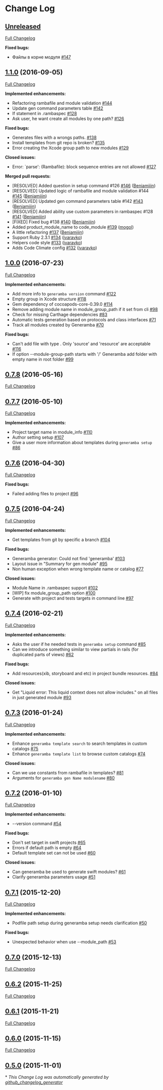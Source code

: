 # Change Log

## [Unreleased](https://github.com/rambler-ios/Generamba/tree/HEAD)

[Full Changelog](https://github.com/rambler-ios/Generamba/compare/1.1.0...HEAD)

**Fixed bugs:**

- Файлы в корне модуля  [\#147](https://github.com/rambler-ios/Generamba/issues/147)

## [1.1.0](https://github.com/rambler-ios/Generamba/tree/1.1.0) (2016-09-05)
[Full Changelog](https://github.com/rambler-ios/Generamba/compare/1.0.0...1.1.0)

**Implemented enhancements:**

- Refactoring rambafile and module validation [\#144](https://github.com/rambler-ios/Generamba/issues/144)
- Update gen command parameters table [\#142](https://github.com/rambler-ios/Generamba/issues/142)
- If statement in .rambaspec [\#128](https://github.com/rambler-ios/Generamba/issues/128)
- Ask user, he want create all modules by one path? [\#126](https://github.com/rambler-ios/Generamba/issues/126)

**Fixed bugs:**

- Generates files with a wrongs paths. [\#138](https://github.com/rambler-ios/Generamba/issues/138)
- Install templates from git repo is broken? [\#135](https://github.com/rambler-ios/Generamba/issues/135)
- Error creating the Xcode group path to new modules [\#129](https://github.com/rambler-ios/Generamba/issues/129)

**Closed issues:**

- Error: `parse': \(Rambafile\): block sequence entries are not allowed [\#127](https://github.com/rambler-ios/Generamba/issues/127)

**Merged pull requests:**

- \[RESOLVED\] Added question in setup command \#126 [\#146](https://github.com/rambler-ios/Generamba/pull/146) ([Beniamiiin](https://github.com/Beniamiiin))
- \[RESOLVED\] Updated logic of rambafile and module validation \#144 [\#145](https://github.com/rambler-ios/Generamba/pull/145) ([Beniamiiin](https://github.com/Beniamiiin))
- \[RESOLVED\] Updated gen command parameters table \#142 [\#143](https://github.com/rambler-ios/Generamba/pull/143) ([Beniamiiin](https://github.com/Beniamiiin))
- \[RESOLVED\] Added ability use custom parameters in rambaspec \#128 [\#141](https://github.com/rambler-ios/Generamba/pull/141) ([Beniamiiin](https://github.com/Beniamiiin))
- \[FIXED\] Fixed bug \#138 [\#140](https://github.com/rambler-ios/Generamba/pull/140) ([Beniamiiin](https://github.com/Beniamiiin))
- Added product\_module\_name to code\_module [\#139](https://github.com/rambler-ios/Generamba/pull/139) ([mogol](https://github.com/mogol))
- A little refactoring [\#137](https://github.com/rambler-ios/Generamba/pull/137) ([Beniamiiin](https://github.com/Beniamiiin))
- Support Ruby 2.3.1 [\#134](https://github.com/rambler-ios/Generamba/pull/134) ([ivaravko](https://github.com/ivaravko))
- Helpers code style [\#133](https://github.com/rambler-ios/Generamba/pull/133) ([ivaravko](https://github.com/ivaravko))
- Adds Code Climate config [\#132](https://github.com/rambler-ios/Generamba/pull/132) ([ivaravko](https://github.com/ivaravko))

## [1.0.0](https://github.com/rambler-ios/Generamba/tree/1.0.0) (2016-07-23)
[Full Changelog](https://github.com/rambler-ios/Generamba/compare/0.7.8...1.0.0)

**Implemented enhancements:**

- Add more info to `generamba version` command [\#122](https://github.com/rambler-ios/Generamba/issues/122)
- Empty group in Xcode structure [\#118](https://github.com/rambler-ios/Generamba/issues/118)
- Gem dependency of cocoapods-core-0.39.0 [\#114](https://github.com/rambler-ios/Generamba/issues/114)
- Remove adding module name in module\_group\_path  if it set from cli [\#98](https://github.com/rambler-ios/Generamba/issues/98)
- Check for missing Carthage dependencies [\#83](https://github.com/rambler-ios/Generamba/issues/83)
- Automatic tests generation based on protocols and class interfaces [\#71](https://github.com/rambler-ios/Generamba/issues/71)
- Track all modules created by Generamba [\#70](https://github.com/rambler-ios/Generamba/issues/70)

**Fixed bugs:**

- Can't add file with type . Only 'source' and 'resource' are acceptable [\#116](https://github.com/rambler-ios/Generamba/issues/116)
- If option --module-group-path starts with '/' Generamba add folder with empty name in root folder [\#99](https://github.com/rambler-ios/Generamba/issues/99)

## [0.7.8](https://github.com/rambler-ios/Generamba/tree/0.7.8) (2016-05-16)
[Full Changelog](https://github.com/rambler-ios/Generamba/compare/0.7.7...0.7.8)

## [0.7.7](https://github.com/rambler-ios/Generamba/tree/0.7.7) (2016-05-10)
[Full Changelog](https://github.com/rambler-ios/Generamba/compare/0.7.6...0.7.7)

**Implemented enhancements:**

- Project target name in module\_info [\#110](https://github.com/rambler-ios/Generamba/issues/110)
- Author setting setup [\#107](https://github.com/rambler-ios/Generamba/issues/107)
- Give a user more information about templates during `generamba setup` [\#86](https://github.com/rambler-ios/Generamba/issues/86)

## [0.7.6](https://github.com/rambler-ios/Generamba/tree/0.7.6) (2016-04-30)
[Full Changelog](https://github.com/rambler-ios/Generamba/compare/0.7.5...0.7.6)

**Fixed bugs:**

- Failed adding files to project [\#96](https://github.com/rambler-ios/Generamba/issues/96)

## [0.7.5](https://github.com/rambler-ios/Generamba/tree/0.7.5) (2016-04-24)
[Full Changelog](https://github.com/rambler-ios/Generamba/compare/0.7.4...0.7.5)

**Implemented enhancements:**

- Get templates from git by specific a branch [\#104](https://github.com/rambler-ios/Generamba/issues/104)

**Fixed bugs:**

- Generamba generator: Could not find 'generamba' [\#103](https://github.com/rambler-ios/Generamba/issues/103)
- Layout issue in "Summary for gen module" [\#95](https://github.com/rambler-ios/Generamba/issues/95)
- Non human exception when wrong template name or catalog [\#77](https://github.com/rambler-ios/Generamba/issues/77)

**Closed issues:**

- Module Name in .rambaspec support [\#102](https://github.com/rambler-ios/Generamba/issues/102)
- \[WIP\] fix module\_group\_path option [\#100](https://github.com/rambler-ios/Generamba/issues/100)
- Generate with project and tests targets in command line [\#97](https://github.com/rambler-ios/Generamba/issues/97)

## [0.7.4](https://github.com/rambler-ios/Generamba/tree/0.7.4) (2016-02-21)
[Full Changelog](https://github.com/rambler-ios/Generamba/compare/0.7.3...0.7.4)

**Implemented enhancements:**

- Asks the user if he needed tests in `generamba setup` command [\#85](https://github.com/rambler-ios/Generamba/issues/85)
- Can we introduce something similar to view partials in rails \(for duplicated parts of views\) [\#62](https://github.com/rambler-ios/Generamba/issues/62)

**Fixed bugs:**

- Add resources\(xib, storyboard and etc\) in project bundle resources. [\#84](https://github.com/rambler-ios/Generamba/issues/84)

**Closed issues:**

- Get "Liquid error: This liquid context does not allow includes." on all files in just generated module [\#93](https://github.com/rambler-ios/Generamba/issues/93)

## [0.7.3](https://github.com/rambler-ios/Generamba/tree/0.7.3) (2016-01-24)
[Full Changelog](https://github.com/rambler-ios/Generamba/compare/0.7.2...0.7.3)

**Implemented enhancements:**

- Enhance `generamba template search` to search templates in custom catalogs [\#75](https://github.com/rambler-ios/Generamba/issues/75)
- Enhance `generamba template list` to browse custom catalogs [\#74](https://github.com/rambler-ios/Generamba/issues/74)

**Closed issues:**

- Can we use constants from rambafile in templates? [\#81](https://github.com/rambler-ios/Generamba/issues/81)
- Arguments for `generamba gen Name modulename` [\#80](https://github.com/rambler-ios/Generamba/issues/80)

## [0.7.2](https://github.com/rambler-ios/Generamba/tree/0.7.2) (2016-01-10)
[Full Changelog](https://github.com/rambler-ios/Generamba/compare/0.7.1...0.7.2)

**Implemented enhancements:**

- --version command [\#54](https://github.com/rambler-ios/Generamba/issues/54)

**Fixed bugs:**

- Don't set target in swift projects [\#65](https://github.com/rambler-ios/Generamba/issues/65)
- Errors if default path is empty [\#64](https://github.com/rambler-ios/Generamba/issues/64)
- Default template set can not be used [\#60](https://github.com/rambler-ios/Generamba/issues/60)

**Closed issues:**

- Can generamba be used to generate swift modules? [\#61](https://github.com/rambler-ios/Generamba/issues/61)
- Clarify generamba parameters usage [\#51](https://github.com/rambler-ios/Generamba/issues/51)

## [0.7.1](https://github.com/rambler-ios/Generamba/tree/0.7.1) (2015-12-20)
[Full Changelog](https://github.com/rambler-ios/Generamba/compare/0.7.0...0.7.1)

**Implemented enhancements:**

- Podfile path setup during generamba setup needs clarification [\#50](https://github.com/rambler-ios/Generamba/issues/50)

**Fixed bugs:**

- Unexpected behavior when use --module\_path  [\#53](https://github.com/rambler-ios/Generamba/issues/53)

## [0.7.0](https://github.com/rambler-ios/Generamba/tree/0.7.0) (2015-12-13)
[Full Changelog](https://github.com/rambler-ios/Generamba/compare/0.6.2...0.7.0)

## [0.6.2](https://github.com/rambler-ios/Generamba/tree/0.6.2) (2015-11-25)
[Full Changelog](https://github.com/rambler-ios/Generamba/compare/0.6.1...0.6.2)

## [0.6.1](https://github.com/rambler-ios/Generamba/tree/0.6.1) (2015-11-21)
[Full Changelog](https://github.com/rambler-ios/Generamba/compare/0.6.0...0.6.1)

## [0.6.0](https://github.com/rambler-ios/Generamba/tree/0.6.0) (2015-11-15)
[Full Changelog](https://github.com/rambler-ios/Generamba/compare/0.5.0...0.6.0)

## [0.5.0](https://github.com/rambler-ios/Generamba/tree/0.5.0) (2015-11-01)


\* *This Change Log was automatically generated by [github_changelog_generator](https://github.com/skywinder/Github-Changelog-Generator)*